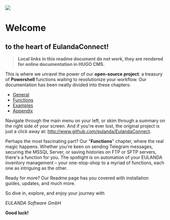 ![](/home.png)

# Welcome 

## to the heart of **EulandaConnect**! 

> **Local links in this readme document do not work, they are rendered for online documentation in HUGO CMS.**

This is where we unravel the power of our **open-source project**: a treasury of **Powershell** functions waiting to revolutionize your workflow. Our documentation has been neatly divided into these chapters:

- [General](/docs/general)
- [Functions](/docs/functions)
- [Examples](/docs/examples)
- [Appendix](/docs/appendix)

Navigate through the main menu on your left, or skim through a summary on the right side of your screen. And if you're ever lost, the original project is just a click away at: http://www.github.com/eulanda/EulandaConnect.

Perhaps the most fascinating part? Our "**Functions**" chapter, where the real magic happens. Whether you're keen on sending Telegram messages, securing the MSSQL Server, or saving histories on FTP or SFTP servers, there's a function for you. The spotlight is on automation of your EULANDA inventory management – your one-stop-shop to a myriad of functions, each one as intriguing as the other.

Ready for more? Our Readme page has you covered with installation guides, updates, and much more.

So dive in, explore, and enjoy your journey with 

*EULANDA Software GmbH*

**Good luck!**

